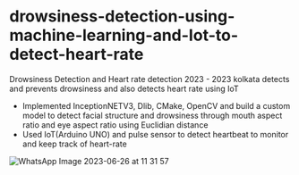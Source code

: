 # drowsiness-detection-using-machine-learning-and-Iot-to-detect-heart-rate
Drowsiness Detection and Heart rate detection
2023 - 2023
kolkata
detects and prevents drowsiness and also detects heart rate using IoT
 - Implemented InceptionNETV3, Dlib, CMake, OpenCV and build a custom model to detect facial structure and drowsiness through mouth aspect ratio and eye aspect ratio using Euclidian distance
 - Used IoT(Arduino UNO) and pulse sensor to detect heartbeat to monitor and keep track of heart-rate


![WhatsApp Image 2023-06-26 at 11 31 57](https://github.com/Wolfkissed6040/drowsiness-detection-using-machine-learning-and-Iot-to-detect-heart-rate/assets/109857615/caa01129-1c85-4336-93e3-192c720e26e0)
